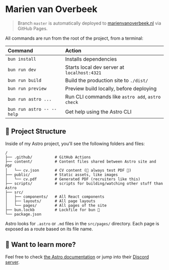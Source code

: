 # Marien van Overbeek

> Branch `master` is automatically deployed to [marienvanoverbeek.nl](https://marienvanoverbeek.nl/)
> via GitHub Pages.

All commands are run from the root of the project, from a terminal:

| Command                   | Action                                           |
| :------------------------ | :----------------------------------------------- |
| `bun install`             | Installs dependencies                            |
| `bun run dev`             | Starts local dev server at `localhost:4321`      |
| `bun run build`           | Build the production site to `./dist/`           |
| `bun run preview`         | Preview build locally, before deploying          |
| `bun run astro ...`       | Run CLI commands like `astro add`, `astro check` |
| `bun run astro -- --help` | Get help using the Astro CLI                     |

## 🚀 Project Structure

Inside of my Astro project, you'll see the following folders and files:

```text
/
├── .github/          # GitHub Actions
├── content/          # Content files shared between Astro site and PDF
│   └── cv.json       # CV content (🚨 always test PDF 🚨)
├── public/           # Static assets, like images
│   └── cv.pdf        # Generated PDF (recruiters like this)
├── scripts/          # scripts for building/watching other stuff than Astro
├── src/
│   ├── components/   # All React components
│   ├── layouts/      # All page layouts
│   └── pages/        # All pages of the site
├── bun.lockb         # Lockfile for bun 🚀
└── package.json
```

Astro looks for `.astro` or `.md` files in the `src/pages/` directory. Each page is
exposed as a route based on its file name.

## 👀 Want to learn more?

Feel free to check [the Astro documentation](https://docs.astro.build) or jump into their [Discord server](https://astro.build/chat).
